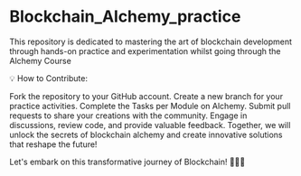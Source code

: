 # Blockchain_Alchemy_practice
This repository is dedicated to mastering the art of blockchain development through hands-on practice and experimentation whilst going through the Alchemy Course

💡 How to Contribute:

Fork the repository to your GitHub account.
Create a new branch for your practice activities.
Complete the Tasks per Module on Alchemy.
Submit pull requests to share your creations with the community.
Engage in discussions, review code, and provide valuable feedback.
Together, we will unlock the secrets of blockchain alchemy and create innovative solutions that reshape the future!

Let's embark on this transformative journey of Blockchain! 🧙‍♂️💎

